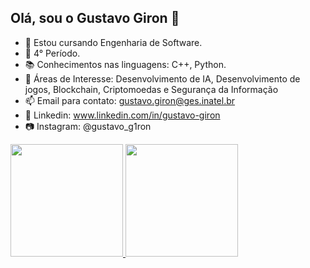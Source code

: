 ## Olá, sou o Gustavo Giron 👋

- 🔭 Estou cursando Engenharia de Software.
- 📆 4° Período.
- 📚 Conhecimentos nas linguagens: C++, Python.
- 🚀 Áreas de Interesse: Desenvolvimento de IA, Desenvolvimento de jogos, Blockchain, Criptomoedas e Segurança da Informação
- 📫 Email para contato: gustavo.giron@ges.inatel.br
- 🔗 Linkedin: www.linkedin.com/in/gustavo-giron
- 📷 Instagram: @gustavo_g1ron

<div>
  <a href="https://github.com/g1ronn">
  <img height = "180em" src="https://github-readme-stats.vercel.app/api?username=g1ronn&show_icons=true&theme=tokyonight&include_all_commits=true&cont_private=true"/>
  <img height = "180em" src="https://github-readme-stats.vercel.app/api/top-langs/?username=g1ronn&layout=compact&langs_count=16&theme=tokyonight"/>
</div>


